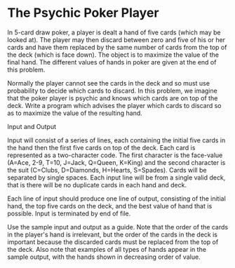 The Psychic Poker Player 
========================

In 5-card draw poker, a player is dealt a hand of five cards (which may be 
looked at). The player may then discard between zero and five of his or her 
cards and have them replaced by the same number of cards from the top of the 
deck (which is face down). The object is to maximize the value of the final 
hand. The different values of hands in poker are given at the end of this 
problem.

Normally the player cannot see the cards in the deck and so must use probability 
to decide which cards to discard. In this problem, we imagine that the poker 
player is psychic and knows which cards are on top of the deck. Write a program 
which advises the player which cards to discard so as to maximize the value of 
the resulting hand.


Input and Output

Input will consist of a series of lines, each containing the initial five cards 
in the hand then the first five cards on top of the deck. Each card is 
represented as a two-character code. The first character is the face-value 
(A=Ace, 2-9, T=10, J=Jack, Q=Queen, K=King) and the second character is the suit 
(C=Clubs, D=Diamonds, H=Hearts, S=Spades). Cards will be separated by single 
spaces. Each input line will be from a single valid deck, that is there will be 
no duplicate cards in each hand and deck.

Each line of input should produce one line of output, consisting of the initial 
hand, the top five cards on the deck, and the best value of hand that is 
possible. Input is terminated by end of file.

Use the sample input and output as a guide. Note that the order of the cards in 
the player's hand is irrelevant, but the order of the cards in the deck is 
important because the discarded cards must be replaced from the top of the deck. 
Also note that examples of all types of hands appear in the sample output, with 
the hands shown in decreasing order of value.

